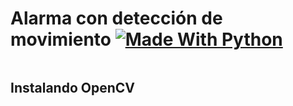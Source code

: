 # Alarma con detección de movimiento    [![Made With Python](https://img.shields.io/badge/Made_With-Python-blue)](http://golang.org)

![]()

## Instalando OpenCV

